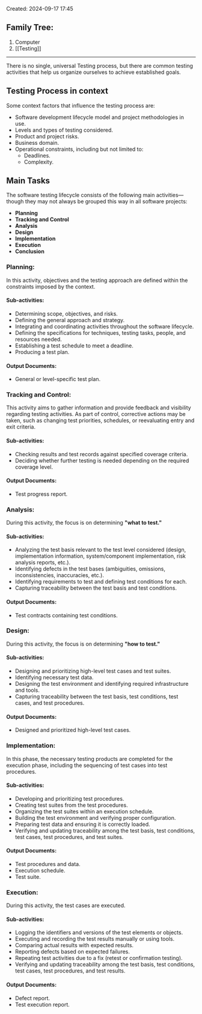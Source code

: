 Created: 2024-09-17 17:45
## Family Tree:
1. Computer
2. [[Testing]]
-- -
There is no single, universal Testing process, but there are common testing activities that help us organize ourselves to achieve established goals.
## Testing Process in context
Some context factors that influence the testing process are:
- Software development lifecycle model and project methodologies in use.
- Levels and types of testing considered.
- Product and project risks.
- Business domain.
- Operational constraints, including but not limited to:
    - Deadlines.
    - Complexity.
## Main Tasks
The software testing lifecycle consists of the following main activities—though they may not always be grouped this way in all software projects:
- **Planning**
- **Tracking and Control**
- **Analysis**
- **Design**
- **Implementation**
- **Execution**
- **Conclusion**
### Planning:
In this activity, objectives and the testing approach are defined within the constraints imposed by the context.
#### Sub-activities:
- Determining scope, objectives, and risks.
- Defining the general approach and strategy.
- Integrating and coordinating activities throughout the software lifecycle.
- Defining the specifications for techniques, testing tasks, people, and resources needed.
- Establishing a test schedule to meet a deadline.
- Producing a test plan.
#### Output Documents:
- General or level-specific test plan.
### Tracking and Control:
This activity aims to gather information and provide feedback and visibility regarding testing activities. As part of control, corrective actions may be taken, such as changing test priorities, schedules, or reevaluating entry and exit criteria.
#### Sub-activities:
- Checking results and test records against specified coverage criteria.
- Deciding whether further testing is needed depending on the required coverage level.
#### Output Documents:
- Test progress report.
### Analysis:
During this activity, the focus is on determining **"what to test."**
#### Sub-activities:
- Analyzing the test basis relevant to the test level considered (design, implementation information, system/component implementation, risk analysis reports, etc.).
- Identifying defects in the test bases (ambiguities, omissions, inconsistencies, inaccuracies, etc.).
- Identifying requirements to test and defining test conditions for each.
- Capturing traceability between the test basis and test conditions.
#### Output Documents:
- Test contracts containing test conditions.
### Design:
During this activity, the focus is on determining **"how to test."**
#### Sub-activities:
- Designing and prioritizing high-level test cases and test suites.
- Identifying necessary test data.
- Designing the test environment and identifying required infrastructure and tools.
- Capturing traceability between the test basis, test conditions, test cases, and test procedures.
#### Output Documents:
- Designed and prioritized high-level test cases.
### Implementation:
In this phase, the necessary testing products are completed for the execution phase, including the sequencing of test cases into test procedures.
#### Sub-activities:
- Developing and prioritizing test procedures.
- Creating test suites from the test procedures.
- Organizing the test suites within an execution schedule.
- Building the test environment and verifying proper configuration.
- Preparing test data and ensuring it is correctly loaded.
- Verifying and updating traceability among the test basis, test conditions, test cases, test procedures, and test suites.
#### Output Documents:
- Test procedures and data.
- Execution schedule.
- Test suite.
### Execution:
During this activity, the test cases are executed.
#### Sub-activities:
- Logging the identifiers and versions of the test elements or objects.
- Executing and recording the test results manually or using tools.
- Comparing actual results with expected results.
- Reporting defects based on expected failures.
- Repeating test activities due to a fix (retest or confirmation testing).
- Verifying and updating traceability among the test basis, test conditions, test cases, test procedures, and test results.
#### Output Documents:
- Defect report.
- Test execution report.